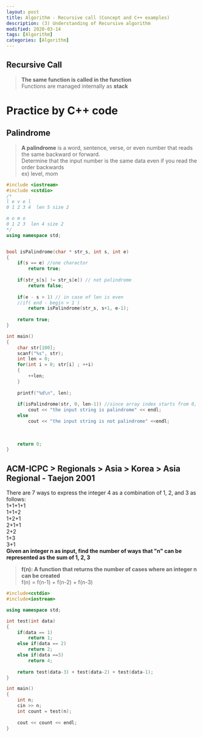 ```yaml
---
layout: post
title: Algorithm - Recursive call (Concept and C++ examples)
description: (3) Understanding of Recursive algorithm
modified: 2020-03-14
tags: [Algorithm]
categories: [Algorithm]
---
```


## Recursive Call 
> **The same function is called in the function**  
> Functions are managed internally as **stack**  

# Practice by C++ code  

## Palindrome 
> **A palindrome** is a word, sentence, verse, or even number that reads the same backward or forward.  
> Determine that the input number is the same data even if you read the order backwards  
> ex) level, mom  



```cpp
#include <iostream>
#include <cstdio>
/*
l e v e l
0 1 2 3 4  len 5 size 2

m o m o
0 1 2 3  len 4 size 2 
*/
using namespace std;


bool isPalindrome(char * str_s, int s, int e)
{
	if(s == e) //one charactor
		return true;
		
	if(str_s[s] != str_s[e]) // not palindrome
		return false;
	
	if(e - s > 1) // in case of len is even
	//if( end - begin > 1 )
		return isPalindrome(str_s, s+1, e-1);
	
	return true;
}

int main()
{
	char str[100];
	scanf("%s", str);
	int len = 0;
	for(int i = 0; str[i] ; ++i)
	{
		++len;
	}
	
	printf("%d\n", len);
	
	if(isPalindrome(str, 0, len-1)) //since array index starts from 0, the -1 is essential
		cout << "the input string is palindrome" << endl;
	else
		cout << "the input string is not palindrome" <<endl;
	
	
	
	return 0;
}
```


## ACM-ICPC > Regionals > Asia > Korea > Asia Regional - Taejon 2001  

There are 7 ways to express the integer 4 as a combination of 1, 2, and 3 as follows:  
1+1+1+1  
1+1+2  
1+2+1  
2+1+1  
2+2  
1+3  
3+1  
**Given an integer n as input, find the number of ways that "n" can be represented as the sum of 1, 2, 3**  


> **f(n): A function that returns the number of cases where an integer n can be created**  
> f(n) = f(n-1) + f(n-2) + f(n-3)  


```cpp
#include<cstdio>
#include<iostream>

using namespace std;

int test(int data)
{
	if(data == 1)
		return 1;
	else if(data == 2)
		return 2;
	else if(data ==3)
		return 4;
	
	return test(data-3) + test(data-2) + test(data-1);
}

int main()
{
	int n;
	cin >> n;
	int count = test(n);
	
	cout << count << endl;
}
```
